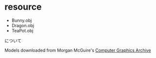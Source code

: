 # resource

* Bunny.obj
* Dragon.obj
* TeaPot.obj

について

Models downloaded from Morgan McGuire's [Computer Graphics Archive](https://casual-effects.com/data)

